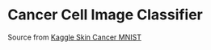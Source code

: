 # Cancer Cell Image Classifier  

Source from [Kaggle Skin Cancer MNIST](https://www.kaggle.com/kmader/skin-cancer-mnist-ham10000/downloads/skin-cancer-mnist-ham10000.zip/2)
